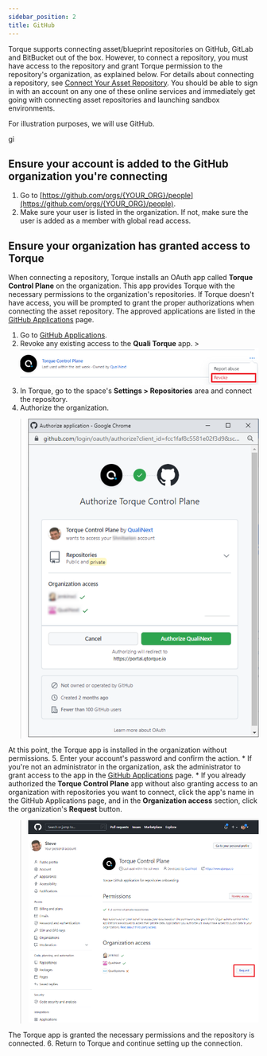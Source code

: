 ```yaml
---
sidebar_position: 2
title: GitHub
---
```


Torque supports connecting asset/blueprint repositories on GitHub, GitLab and BitBucket out of the box. However, to connect a repository, you must have access to the repository and grant Torque permission to the repository's organization, as explained below. For details about connecting a repository, see [Connect Your Asset Repository](/getting-started/Connect%20your%20asset%20repository). You should be able to sign in with an account on any one of these online services and immediately get going with connecting asset repositories and launching sandbox environments.

For illustration purposes, we will use GitHub.

gi
## Ensure your account is added to the GitHub organization you're connecting

1. Go to [https://github.com/orgs/{YOUR_ORG}/people](https://github.com/orgs/{YOUR_ORG}/people).
2. Make sure your user is listed in the organization. If not, make sure the user is added as a member with global read access.

## Ensure your organization has granted access to Torque

When connecting a repository, Torque installs an OAuth app called __Torque Control Plane__ on the organization. This app provides Torque with the necessary permissions to the organization's repositories. If Torque doesn't have access, you will be prompted to grant the proper authorizations when connecting the asset repository. The approved applications are listed in the [GitHub Applications](https://github.com/settings/applications) page. 

  1. Go to [GitHub Applications](https://github.com/settings/applications).
  2. Revoke any existing access to the __Quali Torque__ app.
    > ![Locale Dropdown](/img/revoke-access.png)
  3. In Torque, go to the space's __Settings > Repositories__ area and connect the repository.
  4. Authorize the organization. 
  > ![Locale Dropdown](/img/torque-access.png)
  
  At this point, the Torque app is installed in the organization without permissions. 
  5. Enter your account's password and confirm the action. 
     * If you're not an administrator in the organization, ask the administrator to grant access to the app in the [GitHub Applications](https://github.com/settings/applications) page. 
     * If you already authorized the __Torque Control Plane__ app without also granting access to an organization with repositories you want to connect, click the app's name in the GitHub Applications page, and in the __Organization access__ section, click the organization's __Request__ button.
  > ![Locale Dropdown](/img/request-org-access.png)
  
  The Torque app is granted the necessary permissions and the repository is connected.
  6. Return to Torque and continue setting up the connection.


